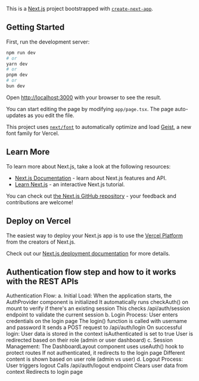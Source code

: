 This is a [Next.js](https://nextjs.org) project bootstrapped with [`create-next-app`](https://nextjs.org/docs/app/api-reference/cli/create-next-app).

## Getting Started

First, run the development server:

```bash
npm run dev
# or
yarn dev
# or
pnpm dev
# or
bun dev
```

Open [http://localhost:3000](http://localhost:3000) with your browser to see the result.

You can start editing the page by modifying `app/page.tsx`. The page auto-updates as you edit the file.

This project uses [`next/font`](https://nextjs.org/docs/app/building-your-application/optimizing/fonts) to automatically optimize and load [Geist](https://vercel.com/font), a new font family for Vercel.

## Learn More

To learn more about Next.js, take a look at the following resources:

- [Next.js Documentation](https://nextjs.org/docs) - learn about Next.js features and API.
- [Learn Next.js](https://nextjs.org/learn) - an interactive Next.js tutorial.

You can check out [the Next.js GitHub repository](https://github.com/vercel/next.js) - your feedback and contributions are welcome!

## Deploy on Vercel

The easiest way to deploy your Next.js app is to use the [Vercel Platform](https://vercel.com/new?utm_medium=default-template&filter=next.js&utm_source=create-next-app&utm_campaign=create-next-app-readme) from the creators of Next.js.

Check out our [Next.js deployment documentation](https://nextjs.org/docs/app/building-your-application/deploying) for more details.



## Authentication flow step and how to it works with the REST APIs

Authentication Flow:
a. Initial Load:
When the application starts, the AuthProvider component is initialized
It automatically runs checkAuth() on mount to verify if there's an existing session
This checks /api/auth/session endpoint to validate the current session
b. Login Process:
User enters credentials on the login page
The login() function is called with username and password
It sends a POST request to /api/auth/login
On successful login:
User data is stored in the context
isAuthenticated is set to true
User is redirected based on their role (admin or user dashboard)
c. Session Management:
The DashboardLayout component uses useAuth() hook to protect routes
If not authenticated, it redirects to the login page
Different content is shown based on user role (admin vs user)
d. Logout Process:
User triggers logout
Calls /api/auth/logout endpoint
Clears user data from context
Redirects to login page
